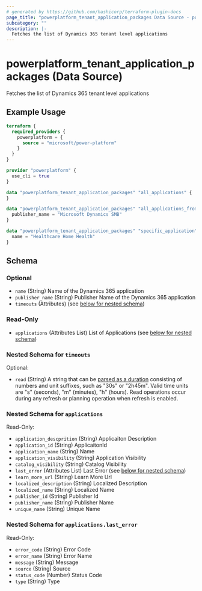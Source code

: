 ```yaml
---
# generated by https://github.com/hashicorp/terraform-plugin-docs
page_title: "powerplatform_tenant_application_packages Data Source - powerplatform"
subcategory: ""
description: |-
  Fetches the list of Dynamics 365 tenant level applications
---
```


# powerplatform_tenant_application_packages (Data Source)

Fetches the list of Dynamics 365 tenant level applications

## Example Usage

```terraform
terraform {
  required_providers {
    powerplatform = {
      source = "microsoft/power-platform"
    }
  }
}

provider "powerplatform" {
  use_cli = true
}

data "powerplatform_tenant_application_packages" "all_applications" {
}

data "powerplatform_tenant_application_packages" "all_applications_from_publisher" {
  publisher_name = "Microsoft Dynamics SMB"
}

data "powerplatform_tenant_application_packages" "specific_application" {
  name = "Healthcare Home Health"
}
```

<!-- schema generated by tfplugindocs -->
## Schema

### Optional

- `name` (String) Name of the Dynamics 365 application
- `publisher_name` (String) Publisher Name of the Dynamics 365 application
- `timeouts` (Attributes) (see [below for nested schema](#nestedatt--timeouts))

### Read-Only

- `applications` (Attributes List) List of Applications (see [below for nested schema](#nestedatt--applications))

<a id="nestedatt--timeouts"></a>
### Nested Schema for `timeouts`

Optional:

- `read` (String) A string that can be [parsed as a duration](https://pkg.go.dev/time#ParseDuration) consisting of numbers and unit suffixes, such as "30s" or "2h45m". Valid time units are "s" (seconds), "m" (minutes), "h" (hours). Read operations occur during any refresh or planning operation when refresh is enabled.


<a id="nestedatt--applications"></a>
### Nested Schema for `applications`

Read-Only:

- `application_descprition` (String) Applicaiton Description
- `application_id` (String) ApplicaitonId
- `application_name` (String) Name
- `application_visibility` (String) Application Visibility
- `catalog_visibility` (String) Catalog Visibility
- `last_error` (Attributes List) Last Error (see [below for nested schema](#nestedatt--applications--last_error))
- `learn_more_url` (String) Learn More Url
- `localized_description` (String) Localized Description
- `localized_name` (String) Localized Name
- `publisher_id` (String) Publisher Id
- `publisher_name` (String) Publisher Name
- `unique_name` (String) Unique Name

<a id="nestedatt--applications--last_error"></a>
### Nested Schema for `applications.last_error`

Read-Only:

- `error_code` (String) Error Code
- `error_name` (String) Error Name
- `message` (String) Message
- `source` (String) Source
- `status_code` (Number) Status Code
- `type` (String) Type
